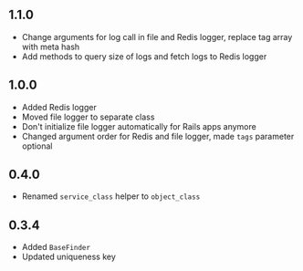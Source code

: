 ## 1.1.0

* Change arguments for log call in file and Redis logger, replace tag array with meta hash
* Add methods to query size of logs and fetch logs to Redis logger

## 1.0.0

* Added Redis logger
* Moved file logger to separate class
* Don't initialize file logger automatically for Rails apps anymore
* Changed argument order for Redis and file logger, made `tags` parameter optional

## 0.4.0

* Renamed `service_class` helper to `object_class`

## 0.3.4

* Added `BaseFinder`
* Updated uniqueness key

